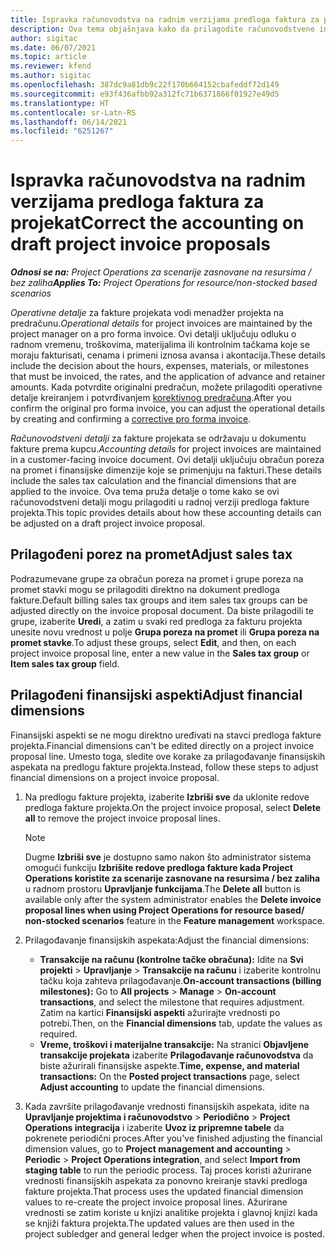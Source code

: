 ```yaml
---
title: Ispravka računovodstva na radnim verzijama predloga faktura za projekat
description: Ova tema objašnjava kako da prilagodite računovodstvene informacije u radnoj verziji predloga fakture.
author: sigitac
ms.date: 06/07/2021
ms.topic: article
ms.reviewer: kfend
ms.author: sigitac
ms.openlocfilehash: 387dc9a81db9c22f170b664152cbafeddf72d149
ms.sourcegitcommit: e93f436afbb92a312fc71b6371866f01927e49d5
ms.translationtype: HT
ms.contentlocale: sr-Latn-RS
ms.lasthandoff: 06/14/2021
ms.locfileid: "6251267"
---
```

# <a name="correct-the-accounting-on-draft-project-invoice-proposals"></a><span data-ttu-id="c209c-103">Ispravka računovodstva na radnim verzijama predloga faktura za projekat</span><span class="sxs-lookup"><span data-stu-id="c209c-103">Correct the accounting on draft project invoice proposals</span></span>

<span data-ttu-id="c209c-104">_**Odnosi se na:** Project Operations za scenarije zasnovane na resursima / bez zaliha_</span><span class="sxs-lookup"><span data-stu-id="c209c-104">_**Applies To:** Project Operations for resource/non-stocked based scenarios_</span></span>

<span data-ttu-id="c209c-105">*Operativne detalje* za fakture projekata vodi menadžer projekta na predračunu.</span><span class="sxs-lookup"><span data-stu-id="c209c-105">*Operational details* for project invoices are maintained by the project manager on a pro forma invoice.</span></span> <span data-ttu-id="c209c-106">Ovi detalji uključuju odluku o radnom vremenu, troškovima, materijalima ili kontrolnim tačkama koje se moraju fakturisati, cenama i primeni iznosa avansa i akontacija.</span><span class="sxs-lookup"><span data-stu-id="c209c-106">These details include the decision about the hours, expenses, materials, or milestones that must be invoiced, the rates, and the application of advance and retainer amounts.</span></span> <span data-ttu-id="c209c-107">Kada potvrdite originalni predračun, možete prilagoditi operativne detalje kreiranjem i potvrđivanjem [korektivnog predračuna](../proforma-invoicing/corrective-invoices.md).</span><span class="sxs-lookup"><span data-stu-id="c209c-107">After you confirm the original pro forma invoice, you can adjust the operational details by creating and confirming a [corrective pro forma invoice](../proforma-invoicing/corrective-invoices.md).</span></span>

<span data-ttu-id="c209c-108">*Računovodstveni detalji* za fakture projekata se održavaju u dokumentu fakture prema kupcu.</span><span class="sxs-lookup"><span data-stu-id="c209c-108">*Accounting details* for project invoices are maintained in a customer-facing invoice document.</span></span> <span data-ttu-id="c209c-109">Ovi detalji uključuju obračun poreza na promet i finansijske dimenzije koje se primenjuju na fakturi.</span><span class="sxs-lookup"><span data-stu-id="c209c-109">These details include the sales tax calculation and the financial dimensions that are applied to the invoice.</span></span> <span data-ttu-id="c209c-110">Ova tema pruža detalje o tome kako se ovi računovodstveni detalji mogu prilagoditi u radnoj verziji predloga fakture projekta.</span><span class="sxs-lookup"><span data-stu-id="c209c-110">This topic provides details about how these accounting details can be adjusted on a draft project invoice proposal.</span></span>

## <a name="adjust-sales-tax"></a><span data-ttu-id="c209c-111">Prilagođeni porez na promet</span><span class="sxs-lookup"><span data-stu-id="c209c-111">Adjust sales tax</span></span>

<span data-ttu-id="c209c-112">Podrazumevane grupe za obračun poreza na promet i grupe poreza na promet stavki mogu se prilagoditi direktno na dokument predloga fakture.</span><span class="sxs-lookup"><span data-stu-id="c209c-112">Default billing sales tax groups and item sales tax groups can be adjusted directly on the invoice proposal document.</span></span> <span data-ttu-id="c209c-113">Da biste prilagodili te grupe, izaberite **Uredi**, a zatim u svaki red predloga za fakturu projekta unesite novu vrednost u polje **Grupa poreza na promet** ili **Grupa poreza na promet stavke**.</span><span class="sxs-lookup"><span data-stu-id="c209c-113">To adjust these groups, select **Edit**, and then, on each project invoice proposal line, enter a new value in the **Sales tax group** or **Item sales tax group** field.</span></span>

## <a name="adjust-financial-dimensions"></a><span data-ttu-id="c209c-114">Prilagođeni finansijski aspekti</span><span class="sxs-lookup"><span data-stu-id="c209c-114">Adjust financial dimensions</span></span>

<span data-ttu-id="c209c-115">Finansijski aspekti se ne mogu direktno uređivati na stavci predloga fakture projekta.</span><span class="sxs-lookup"><span data-stu-id="c209c-115">Financial dimensions can't be edited directly on a project invoice proposal line.</span></span> <span data-ttu-id="c209c-116">Umesto toga, sledite ove korake za prilagođavanje finansijskih aspekata na predlogu fakture projekta.</span><span class="sxs-lookup"><span data-stu-id="c209c-116">Instead, follow these steps to adjust financial dimensions on a project invoice proposal.</span></span>

1. <span data-ttu-id="c209c-117">Na predlogu fakture projekta, izaberite **Izbriši sve** da uklonite redove predloga fakture projekta.</span><span class="sxs-lookup"><span data-stu-id="c209c-117">On the project invoice proposal, select **Delete all** to remove the project invoice proposal lines.</span></span>

    > [!NOTE]
    > <span data-ttu-id="c209c-118">Dugme **Izbriši sve** je dostupno samo nakon što administrator sistema omogući funkciju **Izbrišite redove predloga fakture kada Project Operations koristite za scenarije zasnovane na resursima / bez zaliha** u radnom prostoru **Upravljanje funkcijama**.</span><span class="sxs-lookup"><span data-stu-id="c209c-118">The **Delete all** button is available only after the system administrator enables the **Delete invoice proposal lines when using Project Operations for resource based/ non-stocked scenarios** feature in the **Feature management** workspace.</span></span>

2. <span data-ttu-id="c209c-119">Prilagođavanje finansijskih aspekata:</span><span class="sxs-lookup"><span data-stu-id="c209c-119">Adjust the financial dimensions:</span></span>

    - <span data-ttu-id="c209c-120">**Transakcije na računu (kontrolne tačke obračuna):** Idite na **Svi projekti** \> **Upravljanje** \> **Transakcije na računu** i izaberite kontrolnu tačku koja zahteva prilagođavanje.</span><span class="sxs-lookup"><span data-stu-id="c209c-120">**On-account transactions (billing milestones):** Go to **All projects** \> **Manage** \> **On-account transactions**, and select the milestone that requires adjustment.</span></span> <span data-ttu-id="c209c-121">Zatim na kartici **Finansijski aspekti** ažurirajte vrednosti po potrebi.</span><span class="sxs-lookup"><span data-stu-id="c209c-121">Then, on the **Financial dimensions** tab, update the values as required.</span></span>
    - <span data-ttu-id="c209c-122">**Vreme, troškovi i materijalne transakcije:** Na stranici **Objavljene transakcije projekata** izaberite **Prilagođavanje računovodstva** da biste ažurirali finansijske aspekte.</span><span class="sxs-lookup"><span data-stu-id="c209c-122">**Time, expense, and material transactions:** On the **Posted project transactions** page, select **Adjust accounting** to update the financial dimensions.</span></span>

3. <span data-ttu-id="c209c-123">Kada završite prilagođavanje vrednosti finansijskih aspekata, idite na **Upravljanje projektima i računovodstvo** \> **Periodično** \> **Project Operations integracija** i izaberite **Uvoz iz pripremne tabele** da pokrenete periodični proces.</span><span class="sxs-lookup"><span data-stu-id="c209c-123">After you've finished adjusting the financial dimension values, go to **Project management and accounting** \> **Periodic** \> **Project Operations integration**, and select **Import from staging table** to run the periodic process.</span></span> <span data-ttu-id="c209c-124">Taj proces koristi ažurirane vrednosti finansijskih aspekata za ponovno kreiranje stavki predloga fakture projekta.</span><span class="sxs-lookup"><span data-stu-id="c209c-124">That process uses the updated financial dimension values to re-create the project invoice proposal lines.</span></span> <span data-ttu-id="c209c-125">Ažurirane vrednosti se zatim koriste u knjizi analitike projekta i glavnoj knjizi kada se knjiži faktura projekta.</span><span class="sxs-lookup"><span data-stu-id="c209c-125">The updated values are then used in the project subledger and general ledger when the project invoice is posted.</span></span>
